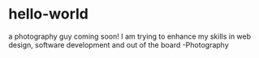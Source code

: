 # hello-world
a photography guy coming soon!
I am trying to enhance my skills in web design, software development and out of the board -Photography
